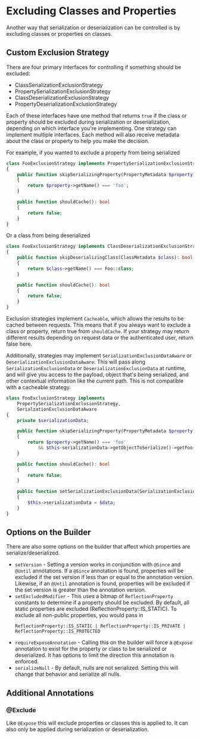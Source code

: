 Excluding Classes and Properties
================================

Another way that serialization or deserialization can be controlled is
by excluding classes or properties on classes.

Custom Exclusion Strategy
-------------------------

There are four primary interfaces for controlling if something should
be excluded:

* ClassSerializationExclusionStrategy
* PropertySerializationExclusionStrategy
* ClassDeserializationExclusionStrategy
* PropertyDeserializationExclusionStrategy

Each of these interfaces have one method that returns `true` if the
class or property should be excluded during serialization or
deserialization, depending on which interface you're implementing. One
strategy can implement multiple interfaces. Each method will also
receive metadata about the class or property to help you make the
decision.

For example, if you wanted to exclude a property from being serialized

```php
class FooExclusionStrategy implements PropertySerializationExclusionStrategy
{
    public function skipSerializingProperty(PropertyMetadata $property): bool
    {
        return $property->getName() === 'foo';
    }

    public function shouldCache(): bool
    {
        return false;
    }
}
```

Or a class from being deserialized

```php
class FooExclusionStrategy implements ClassDeserializationExclusionStrategy
{
    public function skipDeserializingClass(ClassMetadata $class): bool
    {
        return $class->getName() === Foo::class;
    }

    public function shouldCache(): bool
    {
        return false;
    }
}
```

Exclusion strategies implement `Cacheable`, which allows the results
to be cached between requests. This means that if you always want to
exclude a class or property, return true from `shouldCache`. If your
strategy may return different results depending on request data or the
authenticated user, return false here.

Additionally, strategies may implement `SerializationExclusionDataAware`
or `DeserializationExclusionDataAware`. This will pass along
`SerializationExclusionData` or `DeserializationExclusionData` at
runtime, and will give you access to the payload, object that's being
serialized, and other contextual information like the current path. This
is not compatible with a cacheable strategy.

```php
class FooExclusionStrategy implements
    PropertySerializationExclusionStrategy,
    SerialzationExclusionDataAware
{
    private $serializationData;

    public function skipSerializingProperty(PropertyMetadata $property): bool
    {
        return $property->getName() === 'foo'
            && $this-serializationData->getObjectToSerialize()->getFoo() !== 5;
    }

    public function shouldCache(): bool
    {
        return false;
    }

    public function setSerializationExclusionData(SerializationExclusionData $data): void
    {
        $this->serializationData = $data;
    }
}
```

Options on the Builder
----------------------

There are also some options on the builder that affect which properties
are serialize/deserialized.

* `setVersion` - Setting a version works in conjunction with `@Since` and
  `@Until` annotations.  If a `@Since` annotation is found, properties
  will be excluded if the set version if less than or equal to the
  annotation version. Likewise, if an `@Until` annotation is found,
  properties will be excluded if the set version is greater than the
  annotation version.
* `setExcludedModifier` - This uses a bitmap of `ReflectionProperty`
  constants to determine if a property should be excluded.  By default,
  all static properties are excluded (ReflectionProperty::IS_STATIC).
  To exclude all non-public properties, you would pass in
  ```
  ReflectionProperty::IS_STATIC | ReflectionProperty::IS_PRIVATE | ReflectionProperty::IS_PROTECTED
  ```
* `requireExposeAnnotation` - Calling this on the builder will force
  a `@Expose` annotation to exist for the property or class to be
  serialized or deserialized.  It has options to limit the direction
  this annotation is enforced.
* `serializeNull` - By default, nulls are not serialized.  Setting this
  will change that behavior and serialize all nulls.

Additional Annotations
----------------------

### @Exclude

Like `@Expose` this will exclude properties or classes this is applied
to.  It can also only be applied during serialization or deserialization.

